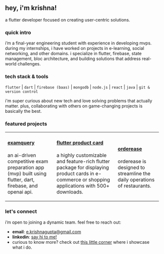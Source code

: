## hey, i'm krishna!
a flutter developer focused on creating user-centric solutions.  



### quick intro  
i’m a final-year engineering student with experience in developing mvps. during my internships, i have worked on projects in e-learning, social networking, and other domains. i specialize in flutter, firebase, state management, bloc architecture, and building solutions that address real-world challenges.  

### tech stack & tools  
`flutter` | `dart` | `firebase (baas)` | `mongodb` | `node.js` | `react` | `java` | `git & version control`  

i'm super curious about new tech and love solving problems that actually matter. plus, collaborating with others on game-changing projects is basically the best.

### featured projects  

<table>  
  <tr>  
    <td align="">  
      <h4><a href="https://github.com/ikrishnag/examquery">examquery</a></h4>  
      <p>an ai-driven competitive exam preparation app (mvp) built using flutter, dart, firebase, and openai api.</p>  
    </td>  
    <td align="">  
      <h4><a href="https://github.com/ikrishnag/flutter_product_card">flutter product card</a></h4>  
      <p>a highly customizable and feature-rich flutter package for displaying product cards in e-commerce or shopping applications with 500+ downloads.</p>  
    </td>  
    <td align="">  
      <h4><a href="https://github.com/ikrishnag/orderease">orderease</a></h4>  
      <p>orderease is designed to streamline the daily operations of restaurants.</p>  
    </td>  
  </tr>    
  </tr>  
</table>  


### let's connect  
i’m open to joining a dynamic team. feel free to reach out:  

- **email**: [e.krishnagupta@gmail.com](mailto:e.krishnagupta@gmail.com)  
- **linkedin**: [say hi to me!](https://linkedin.com/in/ikrishnag)
- curious to know more? check out [this little corner](https://krishnagupta.web.app/) where i showcase what i do.  

